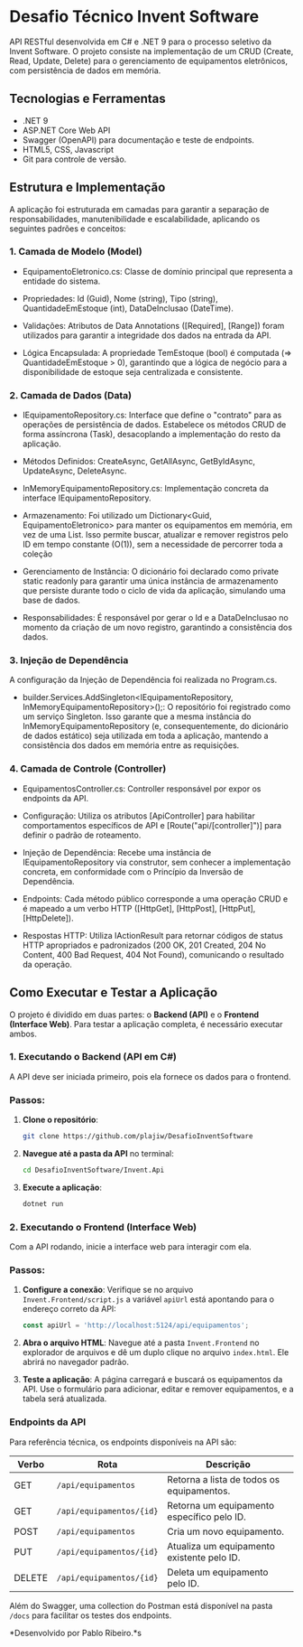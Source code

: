 # Desafio Técnico Invent Software

API RESTful desenvolvida em C# e .NET 9 para o processo seletivo da Invent Software. O projeto consiste na implementação de um CRUD (Create, Read, Update, Delete) para o gerenciamento de equipamentos eletrônicos, com persistência de dados em memória.

## Tecnologias e Ferramentas
- .NET 9
- ASP.NET Core Web API
- Swagger (OpenAPI) para documentação e teste de endpoints.
- HTML5, CSS, Javascript
- Git para controle de versão.

## Estrutura e Implementação

A aplicação foi estruturada em camadas para garantir a separação de responsabilidades, manutenibilidade e escalabilidade, aplicando os seguintes padrões e conceitos:

### 1. Camada de Modelo (Model)

- EquipamentoEletronico.cs: Classe de domínio principal que representa a entidade do sistema.

- Propriedades: Id (Guid), Nome (string), Tipo (string), QuantidadeEmEstoque (int), DataDeInclusao (DateTime).

- Validações: Atributos de Data Annotations ([Required], [Range]) foram utilizados para garantir a integridade dos dados na entrada da API.

- Lógica Encapsulada: A propriedade TemEstoque (bool) é computada (=> QuantidadeEmEstoque > 0), garantindo que a lógica de negócio para a disponibilidade de estoque seja centralizada e consistente.


### 2. Camada de Dados (Data)

- IEquipamentoRepository.cs: Interface que define o "contrato" para as operações de persistência de dados. Estabelece os métodos CRUD de forma assíncrona (Task), desacoplando a implementação do resto da aplicação.

- Métodos Definidos: CreateAsync, GetAllAsync, GetByIdAsync, UpdateAsync, DeleteAsync.

- InMemoryEquipamentoRepository.cs: Implementação concreta da interface IEquipamentoRepository.

- Armazenamento: Foi utilizado um Dictionary<Guid, EquipamentoEletronico> para manter os equipamentos em memória, em vez de uma List. Isso permite buscar, atualizar e remover registros pelo ID em tempo constante (O(1)), sem a necessidade de percorrer toda a coleção

- Gerenciamento de Instância: O dicionário foi declarado como private static readonly para garantir uma única instância de armazenamento que persiste durante todo o ciclo de vida da aplicação, simulando uma base de dados.

- Responsabilidades: É responsável por gerar o Id e a DataDeInclusao no momento da criação de um novo registro, garantindo a consistência dos dados.

### 3. Injeção de Dependência

A configuração da Injeção de Dependência foi realizada no Program.cs.

- builder.Services.AddSingleton<IEquipamentoRepository, InMemoryEquipamentoRepository>();: O repositório foi registrado como um serviço Singleton. Isso garante que a mesma instância do InMemoryEquipamentoRepository (e, consequentemente, do dicionário de dados estático) seja utilizada em toda a aplicação, mantendo a consistência dos dados em memória entre as requisições.

### 4. Camada de Controle (Controller)

- EquipamentosController.cs: Controller responsável por expor os endpoints da API.

- Configuração: Utiliza os atributos [ApiController] para habilitar comportamentos específicos de API e [Route("api/[controller]")] para definir o padrão de roteamento.

- Injeção de Dependência: Recebe uma instância de IEquipamentoRepository via construtor, sem conhecer a implementação concreta, em conformidade com o Princípio da Inversão de Dependência.

- Endpoints: Cada método público corresponde a uma operação CRUD e é mapeado a um verbo HTTP ([HttpGet], [HttpPost], [HttpPut], [HttpDelete]).

- Respostas HTTP: Utiliza IActionResult para retornar códigos de status HTTP apropriados e padronizados (200 OK, 201 Created, 204 No Content, 400 Bad Request, 404 Not Found), comunicando o resultado da operação.

## Como Executar e Testar a Aplicação

O projeto é dividido em duas partes: o **Backend (API)** e o **Frontend (Interface Web)**. Para testar a aplicação completa, é necessário executar ambos.

### 1. Executando o Backend (API em C#)
A API deve ser iniciada primeiro, pois ela fornece os dados para o frontend.

### Passos:
1. **Clone o repositório**:
   ```bash
   git clone https://github.com/plajiw/DesafioInventSoftware
   ```

2. **Navegue até a pasta da API** no terminal:
   ```bash
   cd DesafioInventSoftware/Invent.Api
   ```

3. **Execute a aplicação**:
   ```bash
   dotnet run
   ```

### 2. Executando o Frontend (Interface Web)
Com a API rodando, inicie a interface web para interagir com ela.

### Passos:
1. **Configure a conexão**: Verifique se no arquivo `Invent.Frontend/script.js` a variável `apiUrl` está apontando para o endereço correto da API:
   ```javascript
   const apiUrl = 'http://localhost:5124/api/equipamentos';
   ```

2. **Abra o arquivo HTML**: Navegue até a pasta `Invent.Frontend` no explorador de arquivos e dê um duplo clique no arquivo `index.html`. Ele abrirá no navegador padrão.

3. **Teste a aplicação**: A página carregará e buscará os equipamentos da API. Use o formulário para adicionar, editar e remover equipamentos, e a tabela será atualizada.

### Endpoints da API
Para referência técnica, os endpoints disponíveis na API são:

| Verbo  | Rota                     | Descrição                                  |
| ------ | ------------------------ | ------------------------------------------ |
| GET    | `/api/equipamentos`      | Retorna a lista de todos os equipamentos.  |
| GET    | `/api/equipamentos/{id}` | Retorna um equipamento específico pelo ID. |
| POST   | `/api/equipamentos`      | Cria um novo equipamento.                  |
| PUT    | `/api/equipamentos/{id}` | Atualiza um equipamento existente pelo ID. |
| DELETE | `/api/equipamentos/{id}` | Deleta um equipamento pelo ID.             |

Além do Swagger, uma collection do Postman está disponível na pasta `/docs` para facilitar os testes dos endpoints.

*Desenvolvido por Pablo Ribeiro.*s
